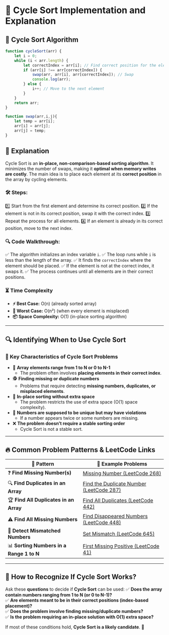 # 🚀 Cycle Sort Implementation and Explanation

## 🔄 Cycle Sort Algorithm

```javascript
function cycleSort(arr) {
    let i = 0;
    while (i < arr.length) {
        let correctIndex = arr[i]; // Find correct position for the element
        if (arr[i] !== arr[correctIndex]) {
            swap(arr, arr[i], arr[correctIndex]); // Swap
            console.log(arr);
        } else {
            i++; // Move to the next element
        }
    }
    return arr;
}

function swap(arr,i,j){
    let temp = arr[i];
    arr[i] = arr[j];
    arr[j] = temp;
}

```

## 📖 Explanation

Cycle Sort is an **in-place, non-comparison-based sorting algorithm**. It minimizes the number of swaps, making it **optimal when memory writes are costly**. The main idea is to place each element at its **correct position** in the array by cycling elements.

### 🛠️ Steps:
1️⃣ Start from the first element and determine its correct position.
2️⃣ If the element is not in its correct position, swap it with the correct index.
3️⃣ Repeat the process for all elements.
4️⃣ If an element is already in its correct position, move to the next index.

### 🔍 Code Walkthrough:
✅ The algorithm initializes an index variable `i`.
✅ The loop runs while `i` is less than the length of the array.
✅ It finds the `correctIndex` where the element should be placed.
✅ If the element is not at the correct index, it swaps it.
✅ The process continues until all elements are in their correct positions.

### ⏳ Time Complexity
- **⚡ Best Case:** O(n) (already sorted array)
- **🐢 Worst Case:** O(n²) (when every element is misplaced)
- **📦 Space Complexity:** O(1) (in-place sorting algorithm)

---

## 🔍 Identifying When to Use Cycle Sort

### 🔑 Key Characteristics of Cycle Sort Problems
- 🔢 **Array elements range from 1 to N or 0 to N-1**  
  - The problem often involves **placing elements in their correct index**.
- 🕵️ **Finding missing or duplicate numbers**  
  - Problems that require detecting **missing numbers, duplicates, or misplaced elements**.
- 💾 **In-place sorting without extra space**  
  - The problem restricts the use of extra space (O(1) space complexity).
- 🔄 **Numbers are supposed to be unique but may have violations**  
  - If a number appears twice or some numbers are missing.
- ❌ **The problem doesn’t require a stable sorting order**  
  - Cycle Sort is not a stable sort.

---

## 🔥 Common Problem Patterns & LeetCode Links

| 📝 **Pattern** | 🔗 **Example Problems** |
|------------------------------------|---------------------|
| ❓ **Find Missing Number(s)** | [Missing Number (LeetCode 268)](https://leetcode.com/problems/missing-number/) |
| 🔍 **Find Duplicates in an Array** | [Find the Duplicate Number (LeetCode 287)](https://leetcode.com/problems/find-the-duplicate-number/) |
| 🏆 **Find All Duplicates in an Array** | [Find All Duplicates (LeetCode 442)](https://leetcode.com/problems/find-all-duplicates-in-an-array/) |
| ⚠️ **Find All Missing Numbers** | [Find Disappeared Numbers (LeetCode 448)](https://leetcode.com/problems/find-all-numbers-disappeared-in-an-array/) |
| 🔄 **Detect Mismatched Numbers** | [Set Mismatch (LeetCode 645)](https://leetcode.com/problems/set-mismatch/) |
| 📊 **Sorting Numbers in a Range 1 to N** | [First Missing Positive (LeetCode 41)](https://leetcode.com/problems/first-missing-positive/) |

---

## 🧐 How to Recognize If Cycle Sort Works?
Ask these **questions** to decide if **Cycle Sort** can be used:
✅ **Does the array contain numbers ranging from 1 to N (or 0 to N-1)?**  
✅ **Are elements meant to be in their correct positions (index-based placement)?**  
✅ **Does the problem involve finding missing/duplicate numbers?**  
✅ **Is the problem requiring an in-place solution with O(1) extra space?**  

If most of these conditions hold, **Cycle Sort is a likely candidate**. 🚀

